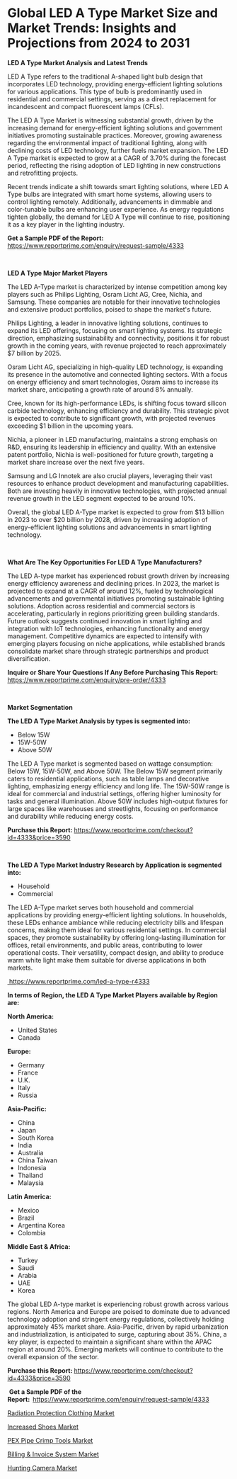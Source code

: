 <p><h1>Global LED A Type Market Size and Market Trends: Insights and Projections from 2024 to 2031</h1></p><p><strong>LED A Type Market Analysis and Latest Trends</strong></p>
<p><p>LED A Type refers to the traditional A-shaped light bulb design that incorporates LED technology, providing energy-efficient lighting solutions for various applications. This type of bulb is predominantly used in residential and commercial settings, serving as a direct replacement for incandescent and compact fluorescent lamps (CFLs). </p><p>The LED A Type Market is witnessing substantial growth, driven by the increasing demand for energy-efficient lighting solutions and government initiatives promoting sustainable practices. Moreover, growing awareness regarding the environmental impact of traditional lighting, along with declining costs of LED technology, further fuels market expansion. The LED A Type market is expected to grow at a CAGR of 3.70% during the forecast period, reflecting the rising adoption of LED lighting in new constructions and retrofitting projects.</p><p>Recent trends indicate a shift towards smart lighting solutions, where LED A Type bulbs are integrated with smart home systems, allowing users to control lighting remotely. Additionally, advancements in dimmable and color-tunable bulbs are enhancing user experience. As energy regulations tighten globally, the demand for LED A Type will continue to rise, positioning it as a key player in the lighting industry.</p></p>
<p><strong>Get a Sample PDF of the Report:&nbsp;</strong> <a href="https://www.reportprime.com/enquiry/request-sample/4333">https://www.reportprime.com/enquiry/request-sample/4333</a></p>
<p>&nbsp;</p>
<p><strong>LED A Type Major Market Players</strong></p>
<p><p>The LED A-Type market is characterized by intense competition among key players such as Philips Lighting, Osram Licht AG, Cree, Nichia, and Samsung. These companies are notable for their innovative technologies and extensive product portfolios, poised to shape the market's future.</p><p>Philips Lighting, a leader in innovative lighting solutions, continues to expand its LED offerings, focusing on smart lighting systems. Its strategic direction, emphasizing sustainability and connectivity, positions it for robust growth in the coming years, with revenue projected to reach approximately $7 billion by 2025.</p><p>Osram Licht AG, specializing in high-quality LED technology, is expanding its presence in the automotive and connected lighting sectors. With a focus on energy efficiency and smart technologies, Osram aims to increase its market share, anticipating a growth rate of around 8% annually.</p><p>Cree, known for its high-performance LEDs, is shifting focus toward silicon carbide technology, enhancing efficiency and durability. This strategic pivot is expected to contribute to significant growth, with projected revenues exceeding $1 billion in the upcoming years.</p><p>Nichia, a pioneer in LED manufacturing, maintains a strong emphasis on R&D, ensuring its leadership in efficiency and quality. With an extensive patent portfolio, Nichia is well-positioned for future growth, targeting a market share increase over the next five years.</p><p>Samsung and LG Innotek are also crucial players, leveraging their vast resources to enhance product development and manufacturing capabilities. Both are investing heavily in innovative technologies, with projected annual revenue growth in the LED segment expected to be around 10%.</p><p>Overall, the global LED A-Type market is expected to grow from $13 billion in 2023 to over $20 billion by 2028, driven by increasing adoption of energy-efficient lighting solutions and advancements in smart lighting technology.</p></p>
<p>&nbsp;</p>
<p><strong>What Are The Key Opportunities For LED A Type Manufacturers?</strong></p>
<p><p>The LED A-type market has experienced robust growth driven by increasing energy efficiency awareness and declining prices. In 2023, the market is projected to expand at a CAGR of around 12%, fueled by technological advancements and governmental initiatives promoting sustainable lighting solutions. Adoption across residential and commercial sectors is accelerating, particularly in regions prioritizing green building standards. Future outlook suggests continued innovation in smart lighting and integration with IoT technologies, enhancing functionality and energy management. Competitive dynamics are expected to intensify with emerging players focusing on niche applications, while established brands consolidate market share through strategic partnerships and product diversification.</p></p>
<p><strong>Inquire or Share Your Questions If Any Before Purchasing This Report:</strong> <a href="https://www.reportprime.com/enquiry/pre-order/4333">https://www.reportprime.com/enquiry/pre-order/4333</a></p>
<p>&nbsp;</p>
<p><strong>Market Segmentation</strong></p>
<p><strong>The LED A Type Market Analysis by types is segmented into:</strong></p>
<p><ul><li>Below 15W</li><li>15W-50W</li><li>Above 50W</li></ul></p>
<p><p>The LED A Type market is segmented based on wattage consumption: Below 15W, 15W-50W, and Above 50W. The Below 15W segment primarily caters to residential applications, such as table lamps and decorative lighting, emphasizing energy efficiency and long life. The 15W-50W range is ideal for commercial and industrial settings, offering higher luminosity for tasks and general illumination. Above 50W includes high-output fixtures for large spaces like warehouses and streetlights, focusing on performance and durability while reducing energy costs.</p></p>
<p><strong>Purchase this Report:&nbsp;</strong><a href="https://www.reportprime.com/checkout?id=4333&price=3590">https://www.reportprime.com/checkout?id=4333&price=3590</a></p>
<p>&nbsp;</p>
<p><strong>The LED A Type Market Industry Research by Application is segmented into:</strong></p>
<p><ul><li>Household</li><li>Commercial</li></ul></p>
<p><p>The LED A-Type market serves both household and commercial applications by providing energy-efficient lighting solutions. In households, these LEDs enhance ambiance while reducing electricity bills and lifespan concerns, making them ideal for various residential settings. In commercial spaces, they promote sustainability by offering long-lasting illumination for offices, retail environments, and public areas, contributing to lower operational costs. Their versatility, compact design, and ability to produce warm white light make them suitable for diverse applications in both markets.</p></p>
<p><a href="https://www.reportprime.com/led-a-type-r4333">&nbsp;https://www.reportprime.com/led-a-type-r4333</a></p>
<p><strong>In terms of Region, the LED A Type Market Players available by Region are:</strong></p>
<p>
    <p> <strong> North America: </strong>
        <ul>
            <li>United States</li>
            <li>Canada</li>
        </ul>
        </p> 
    <p> <strong> Europe: </strong>
        <ul>
            <li>Germany</li>
            <li>France</li>
            <li>U.K.</li>
            <li>Italy</li>
            <li>Russia</li>
        </ul>
        </p> 
    <p> <strong> Asia-Pacific: </strong>
        <ul>
            <li>China</li>
            <li>Japan</li>
            <li>South Korea</li>
            <li>India</li>
            <li>Australia</li>
            <li>China Taiwan</li>
            <li>Indonesia</li>
            <li>Thailand</li>
            <li>Malaysia</li>
        </ul>
        </p> 
    <p> <strong> Latin America: </strong>
        <ul>
            <li>Mexico</li>
            <li>Brazil</li>
            <li>Argentina Korea</li>
            <li>Colombia</li>
        </ul>
        </p> 
    <p> <strong> Middle East & Africa: </strong>
        <ul>
            <li>Turkey</li>
            <li>Saudi</li>
            <li>Arabia</li>
            <li>UAE</li>
            <li>Korea</li>
        </ul>
    </p>
    </p>
<p><p>The global LED A-type market is experiencing robust growth across various regions. North America and Europe are poised to dominate due to advanced technology adoption and stringent energy regulations, collectively holding approximately 45% market share. Asia-Pacific, driven by rapid urbanization and industrialization, is anticipated to surge, capturing about 35%. China, a key player, is expected to maintain a significant share within the APAC region at around 20%. Emerging markets will continue to contribute to the overall expansion of the sector.</p></p>
<p><strong>Purchase this Report: </strong><a href="https://www.reportprime.com/checkout?id=4333&price=3590">https://www.reportprime.com/checkout?id=4333&price=3590</a></p>
<p>&nbsp;<strong>Get a Sample PDF of the Report:&nbsp;&nbsp;</strong><a href="https://www.reportprime.com/enquiry/request-sample/4333">https://www.reportprime.com/enquiry/request-sample/4333</a></p>
<p><strong></strong></p>
<p><p><a href="https://www.linkedin.com/pulse/global-radiation-protection-clothing-market-focus-product-imyde?trackingId=soqbUN%2B1RqGWz4vEwyj%2FTA%3D%3D">Radiation Protection Clothing Market</a></p><p><a href="https://www.linkedin.com/pulse/navigating-increased-shoes-market-expert-analysis-forecast-99uhe?trackingId=RpmmM5EFTIa7wkViam4bNg%3D%3D">Increased Shoes Market</a></p><p><a href="https://issuu.com/reportprime-2/docs/pex-pipe-crimp-tools-market-size-20_b705fd23d48ce2">PEX Pipe Crimp Tools Market</a></p><p><a href="https://issuu.com/reportprime-2/docs/billing-invoice-system-market-size-_67bda88fcb5564">Billing & Invoice System Market</a></p><p><a href="https://www.linkedin.com/pulse/hunting-camera-market-size-share-growth-analysis-type-application-entertainmenthuntingresearchothers-bs1ce?trackingId=cSClHFWnQe6v3wqhfF4YzA%3D%3D">Hunting Camera Market</a></p></p>